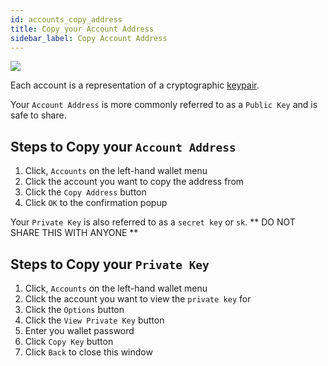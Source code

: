 ```yaml
---
id: accounts_copy_address
title: Copy your Account Address
sidebar_label: Copy Account Address
---
```


![](/img/wallet/gif/1.0.0_account_copy_address.gif)

Each account is a representation of a cryptographic <u>[keypair](/docs/wallet/accounts_linked_overview)</u>.

Your `Account Address` is more commonly referred to as a `Public Key` and is safe to share.

## Steps to Copy your `Account Address`
1. Click, `Accounts` on the left-hand wallet menu
2. Click the account you want to copy the address from
3. Click the `Copy Address` button
4. Click `OK` to the confirmation popup

Your `Private Key` is also referred to as a `secret key` or `sk`. ** DO NOT SHARE THIS WITH ANYONE **

## Steps to Copy your `Private Key`
1. Click, `Accounts` on the left-hand wallet menu
2. Click the account you want to view the `private key` for
3. Click the `Options` button
4. Click the `View Private Key` button
5. Enter you wallet password
6. Click `Copy Key` button
7. Click `Back` to close this window